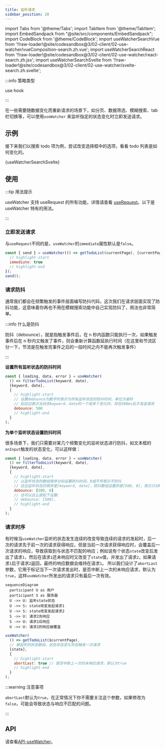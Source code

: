 ```yaml
---
title: 监听请求
sidebar_position: 20
---
```


import Tabs from '@theme/Tabs';
import TabItem from '@theme/TabItem';
import EmbedSandpack from "@site/src/components/EmbedSandpack";
import CodeBlock from '@theme/CodeBlock';
import useWatcherSearchVue from '!!raw-loader!@site/codesandbox@3/02-client/02-use-watcher/vueComposition-search.zh.vue';
import useWatcherSearchReact from '!!raw-loader!@site/codesandbox@3/02-client/02-use-watcher/react-search.zh.jsx';
import useWatcherSearchSvelte from '!!raw-loader!@site/codesandbox@3/02-client/02-use-watcher/svelte-search.zh.svelte';

:::info 策略类型

use hook

:::

在一些需要随数据变化而重新请求的场景下，如分页、数据筛选、模糊搜索、tab 栏切换等，可以使用`useWatcher` 来监听指定的状态变化时立即发送请求。

## 示例

接下来我们以搜索 todo 项为例，尝试改变选择框中的选项，看看 todo 列表是如何变化的。
<Tabs groupId="framework">
<TabItem value="1" label="vue composition">

<EmbedSandpack template="vue" mainFile={useWatcherSearchVue} editorHeight={800} />

</TabItem>
<TabItem value="2" label="react">

<EmbedSandpack template="react" mainFile={useWatcherSearchReact} editorHeight={800} />

</TabItem>
<TabItem value="3" label="svelte">

<CodeBlock language="html">{useWatcherSearchSvelte}</CodeBlock>

</TabItem>
</Tabs>

## 使用

:::tip 用法提示

useWatcher 支持 useRequest 的所有功能，详情请查看 [useRequest](/tutorial/client/use-request)。以下是 useWatcher 特有的用法。

:::

### 立即发送请求

与`useRequest`不同的是，`useWatcher`的`immediate`属性默认是`false`。

```javascript
const { send } = useWatcher(() => getTodoList(currentPage), [currentPage], {
  // highlight-start
  immediate: true
  // highlight-end
});
send();
```

### 请求防抖

通常我们都会在频繁触发的事件层面编写防抖代码，这次我们在请求层面实现了防抖功能，这意味着你再也不用在模糊搜索功能中自己实现防抖了，用法也非常简单。

:::info 什么是防抖

防抖（debounce），就是指触发事件后，在 n 秒内函数只能执行一次，如果触发事件后在 n 秒内又触发了事件，则会重新计算函数延执行时间（在这里和节流区分一下，节流是在触发完事件之后的一段时间之内不能再次触发事件）

:::

**设置所有监听状态的防抖时间**

```javascript
const { loading, data, error } = useWatcher(
  () => filterTodoList(keyword, date),
  [keyword, date],
  {
    // highlight-start
    // 设置debounce为数字时表示为所有监听状态的防抖时间，单位为毫秒
    // 如这边表示当状态keyword、date的一个或多个变化时，将在500ms后才发送请求
    debounce: 500
    // highlight-end
  }
);
```

**为单个监听状态设置防抖时间**

很多场景下，我们只需要对某几个频繁变化的监听状态进行防抖，如文本框的`onInput`触发的状态变化，可以这样做：

```javascript
const { loading, data, error } = useWatcher(
  () => filterTodoList(keyword, date),
  [keyword, date],
  {
    // highlight-start
    // 以监听状态的数组顺序分别设置防抖时间，0或不传表示不防抖
    // 这边监听状态的顺序是[keyword, date]，防抖数组设置的是[500, 0]，表示只对keyword单独设置防抖
    debounce: [500, 0]
    // 也可以这么按如下设置:
    // debounce: [500],
    // highlight-end
  }
);
```

### 请求时序

有时候当`useWatcher`监听的状态发生连续的改变导致连续的请求的发起时，后一次的请求先于前一次的请求获得响应，但是当前一次请求获得响应时，会覆盖后一次请求的响应，导致获取到与状态不匹配的响应；例如说有个状态`state`改变后发出了请求`1`，然后在请求`1`还未响应时又改变了`state`值，并发出了请求`2`，如果请求`1`后于请求`2`返回，最终的响应数据会维持在请求`1`。
所以我们设计了`abortLast`参数，它用于标记当下一次请求发出时，是否中断上一次的未响应请求，默认为`true`，这样`useWatcher`所发出的请求只有最后一次有效。

```mermaid
sequenceDiagram
  participant U as 用户
  participant S as 服务器
  U ->> U: 监听state状态
  U ->> S: state改变发起请求1
  U ->> S: state改变发起请求2
  S ->> U: 请求2先响应
  S ->> U: 请求1后响应
  U ->> U: 请求2的响应被覆盖
```

```javascript
useWatcher(
  () => getTodoList($currentPage),
  // 被监听的状态数组，这些状态变化将会触发一次请求
  [state],
  {
    // highlight-start
    abortLast: true // 是否中断上一次的未响应请求，默认为true
    // highlight-end
  }
);
```

:::warning 注意事项

`abortLast`默认为`true`，在正常情况下你不需要关注这个参数，如果修改为`false`，可能会导致状态与响应不匹配的问题。

:::

## API

请查看[API-useWatcher](/api/core-hooks#usewatcher)。
